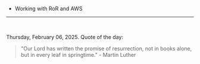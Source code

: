 - Working with RoR and AWS

---

<br>

<!-- quote_marker -->
Thursday, February 06, 2025. Quote of the day:

> "Our Lord has written the promise of resurrection, not in books alone, but in every leaf in springtime." - Martin Luther
